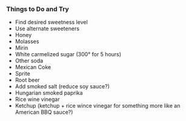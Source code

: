 ### Things to Do and Try

 * Find desired sweetness level
 * Use alternate sweeteners
  * Honey
  * Molasses
  * Mirin
  * White carmelized sugar (300° for 5 hours)
 * Other soda
  * Mexican Coke
  * Sprite
  * Root beer
 * Add smoked salt (reduce soy sauce?)
 * Hungarian smoked paprika
 * Rice wine vinegar
 * Ketchup (ketchup + rice wince vinegar for something more like an American BBQ sauce?)
